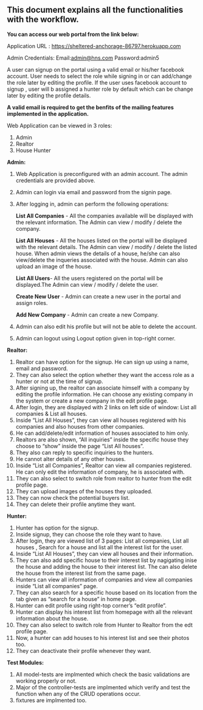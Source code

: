 ## This document explains all the functionalities with the workflow. 

**You can access our web portal from the link below:**


Application URL : https://sheltered-anchorage-86797.herokuapp.com

Admin Credentials:
Email:admin@hns.com
Password:admin5

A user can signup on the portal using a valid email or his/her facebook account. User needs to select the role while signing in or can add/change the role later by editing the profile. If the user uses facebook account to signup , user will b assigned a hunter role by default which can be change later by editing the profile details. 

**A valid email is required to get the benfits of the mailing features implemented in the application.** 

Web Application can be viewed in 3 roles:
1. Admin
2. Realtor
3. House Hunter


**Admin:**
1.	Web Application is preconfigured with an admin account. The admin credentials are provided above.
2.	Admin can login via email and password from the signin page.
3.	After logging in, admin can perform the following operations:
	
	**List All Companies** - All the companies available will be displayed with the relevant information. The Admin can view / modify / delete the company.
	
	**List All Houses** - All the houses listed on the portal will be displayed with the relevant details. The Admin can view / modify / delete the listed house. When admin views the details of a house, he/she can also view/delete the inqueries associated with the house. Admin can also upload an image of the house.
	
	**List All Users**- All the users registered on the portal will be displayed.The Admin can view / modify / delete the user.
	
	**Create New User** - Admin can create a new user in the portal and assign roles.
	
	**Add New Company** - Admin can create a new Company.
	
4.	Admin can also edit his profile but will not be able to delete the account.
5.	Admin can logout using Logout option given in top-right corner.

**Realtor:**
1.	Realtor can have option for the signup. He can sign up using a name, email and password.
2.	They can also select the option whether they want the access role as a hunter or not at the time of signup.
3.	After signing up, the realtor can associate himself with a company by editing the profile information. He can choose any existing company in the system or create a new company in the edit profile page.
4.	After login, they are displayed with 2 links on left side of window: List all companies & List all houses.
5.	Inside “List All Houses”, they can view all houses registered with his companies and also houses from other companies. 
6.	He can add/delete/edit information of houses associated to him only.
7.	Realtors are also shown, “All inquiries” inside the specific house they choose to “show” inside the page “List All    houses”.
8.	They also can reply to specific inquiries to the hunters.
9.	He cannot alter details of any other houses.
10.	Inside “List all Companies”, Realtor can view all companies registered. He can only edit the information of company, he is associated with.
11.	They can also select to switch role from realtor to hunter from the edit profile page.
12.	They can upload images of the houses they uploaded.
13.	They can now check the potential buyers list.
14.	They can delete their profile anytime they want.


**Hunter:**
1.	Hunter has option for the signup.
2.	Inside signup, they can choose the role they want to have.
3.	After login, they are viewed list of 3 pages: List all companies, List all houses , Search for a house and list all the interest list for the user.
4.	Inside “List All Houses”, they can view all houses and their information.
5.	They can also add specific house to their interest list by nagigating inise the house and adding the house to their interest list. The can also delete the house from the interest list from the same page. 
6.	Hunters can view all information of companies and view all companies inside “List all companies” page.
7.	They can also search for a specific house based on its location from the tab given as “search for a house” in home page.
8.	Hunter can edit profile using right-top corner’s “edit profile”.
9.	Hunter can display his interest list from homepage with all the relevant information about the house.
10.	They can also select to switch role from Hunter to Realtor from the edt profile page.
11.	Now, a hunter can add houses to his interest list and see their photos too.
12.	They can deactivate their profile whenever they want.


**Test Modules:**
1. All model-tests are implmented which check the basic validations are working properly or not.
2. Major of the controller-tests are implmented which verify and test the function when any of the CRUD operations occur.
3. fixtures are implmented too.





